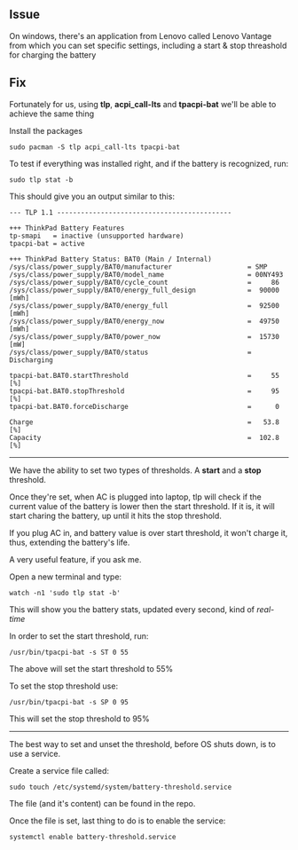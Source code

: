 ## Issue

On windows, there's an application from Lenovo called Lenovo Vantage 
from which you can set specific settings, including a start & stop 
threashold for charging the battery

## Fix

Fortunately for us, using **tlp**,  **acpi_call-lts** and **tpacpi-bat** 
we'll be able to achieve the same thing

Install the packages
```
sudo pacman -S tlp acpi_call-lts tpacpi-bat
```

To test if everything was installed right, and if the battery is 
recognized, run:
```
sudo tlp stat -b

```
This should give you an output similar to this:


```
--- TLP 1.1 --------------------------------------------

+++ ThinkPad Battery Features
tp-smapi   = inactive (unsupported hardware)
tpacpi-bat = active

+++ ThinkPad Battery Status: BAT0 (Main / Internal)
/sys/class/power_supply/BAT0/manufacturer                   = SMP
/sys/class/power_supply/BAT0/model_name                     = 00NY493
/sys/class/power_supply/BAT0/cycle_count                    =     86
/sys/class/power_supply/BAT0/energy_full_design             =  90000 
[mWh]
/sys/class/power_supply/BAT0/energy_full                    =  92500 
[mWh]
/sys/class/power_supply/BAT0/energy_now                     =  49750 
[mWh]
/sys/class/power_supply/BAT0/power_now                      =  15730 
[mW]
/sys/class/power_supply/BAT0/status                         = 
Discharging

tpacpi-bat.BAT0.startThreshold                              =     55 [%]
tpacpi-bat.BAT0.stopThreshold                               =     95 [%]
tpacpi-bat.BAT0.forceDischarge                              =      0

Charge                                                      =   53.8 [%]
Capacity                                                    =  102.8 [%]
```

------
We have the ability to set two types of thresholds. A **start** and a 
**stop** threshold. 

Once they're set, when AC is plugged into laptop, tlp will check if the 
current value of the battery is lower then the start threshold. If it 
is, it will start charing the battery, up until it hits the stop 
threshold. 

If you plug AC in, and battery value is over start threshold, it won't 
charge it, thus, extending the battery's life.

A very useful feature, if you ask me.

Open a new terminal and type:
```
watch -n1 'sudo tlp stat -b'
```
This will show you the battery stats, updated every second, kind of 
*real-time*

In order to set the start threshold, run:
```
/usr/bin/tpacpi-bat -s ST 0 55
```
The above will set the start threshold to 55%

To set the stop threshold use:

```
/usr/bin/tpacpi-bat -s SP 0 95
```

This will set the stop threshold to 95%

------
The best way to set and unset the threshold, before OS shuts down, is to 
use a service.

Create a service file called:
```
sudo touch /etc/systemd/system/battery-threshold.service
```

The file (and it's content) can be found in the repo.

Once the file is set, last thing to do is to enable the service:

```
systemctl enable battery-threshold.service
```


